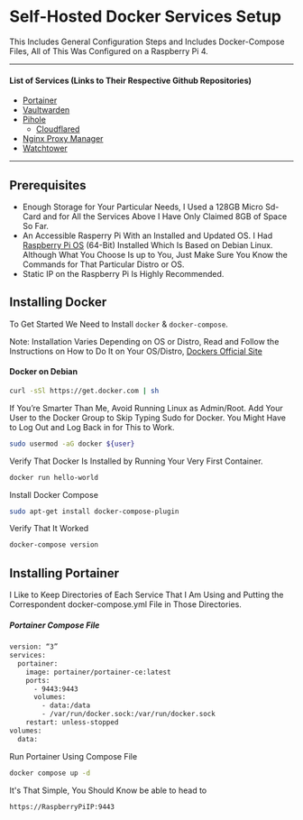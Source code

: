 # Self-Hosted Docker Services Setup
This Includes General Configuration Steps and Includes Docker-Compose Files, All of This Was Configured on a Raspberry Pi 4.

---

#### List of Services (Links to Their Respective Github Repositories)
* [Portainer](https://github.com/Portainer/Portainer)
* [Vaultwarden](https://github.com/Dani-Garcia/Vaultwarden)
* [Pihole](https://github.com/Pi-Hole/Pi-Hole)
  * [Cloudflared](https://github.com/Cloudflare/Cloudflared)
* [Nginx Proxy Manager](https://github.com/Nginxproxymanager/Nginx-Proxy-Manager)
* [Watchtower](https://github.com/Containrrr/Watchtower)

---

## Prerequisites
* Enough Storage for Your Particular Needs, I Used a 128GB Micro Sd-Card and for All the Services Above I Have Only Claimed 8GB of Space So Far.
* An Accessible Rasperry Pi With an Installed and Updated OS. I Had [Raspberry Pi OS](https://www.raspberrypi.com/Software/Operating-Systems/) (64-Bit) Installed Which Is Based on Debian Linux. Although What You Choose Is up to You, Just Make Sure You Know the Commands for That Particular Distro or OS.
* Static IP on the Raspberry Pi Is Highly Recommended.

## Installing Docker
To Get Started We Need to Install ```docker``` & ```docker-compose```.

Note: Installation Varies Depending on OS or Distro, Read and Follow the Instructions on How to Do It on Your OS/Distro, [Dockers Official Site](https://docs.docker.com/Desktop/Install/Debian/)
#### Docker on Debian 
``` Bash
curl -sSl https://get.docker.com | sh
```
If You’re Smarter Than Me, Avoid Running Linux as Admin/Root. Add Your User to the Docker Group to Skip Typing Sudo for Docker. You Might Have to Log Out and Log Back in for This to Work.
``` Bash
sudo usermod -aG docker ${user}
```
Verify That Docker Is Installed by Running Your Very First Container.
``` Bash
docker run hello-world
```
Install Docker Compose 
``` Bash
sudo apt-get install docker-compose-plugin
```
Verify That It Worked
``` Bash
docker-compose version
```

## Installing Portainer
I Like to Keep Directories of Each Service That I Am Using and Putting the Correspondent docker-compose.yml File in Those Directories. 
##### Portainer Compose File
``` Bash
version: “3”
services:
  portainer:
    image: portainer/portainer-ce:latest
    ports:
      - 9443:9443
      volumes:
        - data:/data
        - /var/run/docker.sock:/var/run/docker.sock
    restart: unless-stopped
volumes:
  data:
```
Run Portainer Using Compose File
``` Bash
docker compose up -d
```
It's That Simple, You Should Know be able to head to 
``` Bash
https://RaspberryPiIP:9443 
```

